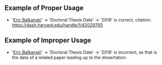 ## Example of Proper Usage
* '[Eric Balkanski](https://golden.com/wiki/Eric_Balkanski-394V48V)' → 'Doctoral Thesis Date' → '2019' is correct, citation: https://dash.harvard.edu/handle/1/42029793

## Example of Improper Usage
* '[Eric Balkanski](https://golden.com/wiki/Eric_Balkanski-394V48V)' → 'Doctoral Thesis Date' → '2018' is incorrect, as that is the data of a related paper leading up to the dissertation.
